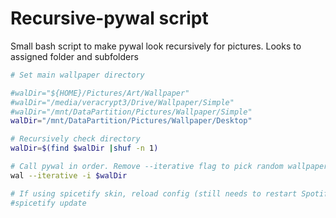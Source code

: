 # Recursive-pywal script
Small bash script to make pywal look recursively for pictures. Looks to assigned folder and subfolders


```bash
# Set main wallpaper directory

#walDir="${HOME}/Pictures/Art/Wallpaper"
#walDir="/media/veracrypt3/Drive/Wallpaper/Simple"
#walDir="/mnt/DataPartition/Pictures/Wallpaper/Simple"
walDir="/mnt/DataPartition/Pictures/Wallpaper/Desktop"

# Recursively check directory
walDir=$(find $walDir |shuf -n 1)

# Call pywal in order. Remove --iterative flag to pick random wallpaper
wal --iterative -i $walDir

# If using spicetify skin, reload config (still needs to restart Spotify). Needs wal theme
#spicetify update
```
